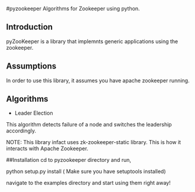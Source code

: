 #pyzookeeper
Algorithms for Zookeeper using python.
 
## Introduction
pyZooKeeper is a library that implemnts generic applications using the zookeeper.

## Assumptions
In order to use this library, it assumes you have apache zookeeper running.
## Algorithms
  * Leader Election
  
 This algorithm detects failure of a node and switches the leadership accordingly. 

 
NOTE: This library infact uses zk-zookeeper-static library.  This is how it interacts
with Apache Zookeeper.

##Installation
cd to pyzookeeper directory and run, 

python setup.py install ( Make sure you have setuptools installed)

navigate to the examples directory and start using them right away!
